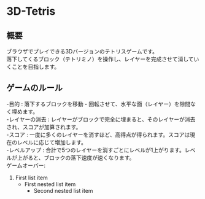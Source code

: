# 3D-Tetris
## 概要
ブラウザでプレイできる3Dバージョンのテトリスゲームです。\
落下してくるブロック（テトリミノ）を操作し、レイヤーを完成させて消していくことを目指します。

## ゲームのルール
-目的 : 落下するブロックを移動・回転させて、水平な面（レイヤー）を隙間なく埋めます。\
-レイヤーの消去 : レイヤーがブロックで完全に埋まると、そのレイヤーが消去され、スコアが加算されます。\
-スコア : 一度に多くのレイヤーを消すほど、高得点が得られます。スコアは現在のレベルに応じて増加します。\
-レベルアップ : 合計で5つのレイヤーを消すごとにレベルが1上がります。レベルが上がると、ブロックの落下速度が速くなります。\
ゲームオーバー:

1. First list item
   - First nested list item
     - Second nested list item

